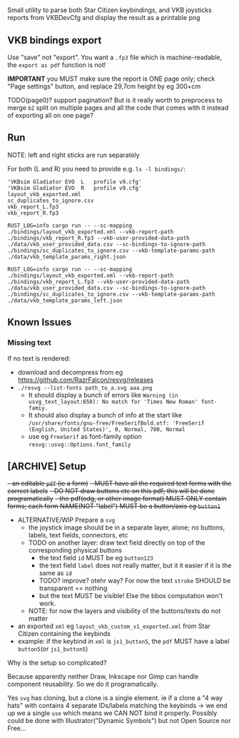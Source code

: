 #

Small utility to parse both Star Citizen keybindings, and VKB joysticks reports from VKBDevCfg and display the result as a printable png

## VKB bindings export

Use "save" not "export". You want a `.fp3` file which is machine-readable, the `export as pdf` function is not!

**IMPORTANT** you MUST make sure the report is ONE page only; check "Page settings" button, and replace 29,7cm height by eg 300+cm

TODO(page0)? support pagination? But is it really worth to preprocess to merge `b2` split on multiple pages and all the code that comes with it instead of exporting all on one page?

## Run

NOTE: left and right sticks are run separately

For both (L and R) you need to provide e.g. `ls -l bindings/`:

```
'VKBsim Gladiator EVO  L   profile v9.cfg'
'VKBsim Gladiator EVO  R   profile v9.cfg'
layout_vkb_exported.xml
sc_duplicates_to_ignore.csv
vkb_report_L.fp3
vkb_report_R.fp3
```

`RUST_LOG=info cargo run -- --sc-mapping ./bindings/layout_vkb_exported.xml --vkb-report-path ./bindings/vkb_report_R.fp3 --vkb-user-provided-data-path ./data/vkb_user_provided_data.csv --sc-bindings-to-ignore-path ./bindings/sc_duplicates_to_ignore.csv --vkb-template-params-path ./data/vkb_template_params_right.json`

`RUST_LOG=info cargo run -- --sc-mapping ./bindings/layout_vkb_exported.xml --vkb-report-path ./bindings/vkb_report_L.fp3 --vkb-user-provided-data-path ./data/vkb_user_provided_data.csv --sc-bindings-to-ignore-path ./bindings/sc_duplicates_to_ignore.csv --vkb-template-params-path ./data/vkb_template_params_left.json`

## Known Issues

### Missing text

If no text is rendered:

- download and decompress from eg https://github.com/RazrFalcon/resvg/releases
- `./resvg --list-fonts path_to_a.svg aaa.png`
  - It should display a bunch of errors like `Warning (in usvg_text_layout:658): No match for 'Times New Roman' font-famiy.`
  - It should also display a bunch of info at the start like `/usr/share/fonts/gnu-free/FreeSerifBold.otf: 'FreeSerif (English, United States)', 0, Normal, 700, Normal`
  - use eg `FreeSerif` as font-family option `resvg::usvg::Options.font_family`

## [ARCHIVE] Setup

~~- an editable `pdf` (ie a form)~~
  ~~- MUST have all the required text forms with the correct labels~~
  ~~- DO NOT draw buttons etc on this pdf; this will be done programatically~~
  ~~- the pdf(odg, or other image format) MUST ONLY contain forms; each form NAME(NOT "label") MUST be a button/axis eg `button1`~~
- ALTERNATIVE/WIP Prepare a `svg`
  - the joystick image should be in a separate layer, alone; no buttons, labels, text fields, connectors, etc
  - TODO on another layer: draw text field directly on top of the corresponding physical buttons
    - the text field `id` MUST be eg `button123`
    - the text field `label` does not really matter, but it it easier if it is the same as `id`
    - TODO? improve? otehr way? For now the text `stroke` SHOULD be transparent == nothing
    - but the text MUST be visible! Else the bbox computation won't work.
  - NOTE: for now the layers and visibility of the buttons/texts do not matter
- an exported `xml` eg `layout_vkb_custom_v1_exported.xml` from Star Citizen containing the keybinds
- example: if the keybind in `xml` is `js1_button5`, the `pdf` MUST have a label `button5`(or `js1_button5`)

Why is the setup so complicated?

Because apparently neither Draw, Inkscape nor Gimp can handle component reusability.
So we do it programatically.

Yes `svg` has cloning, but a clone is a single element.
ie if a clone a "4 way hats" with contains 4 separate IDs/labels matching the keybinds -> we end up we a single `use`
which means we CAN NOT bind it properly.
Possibly could be done with Illustrator("Dynamic Symbols") but not Open Source nor Free...